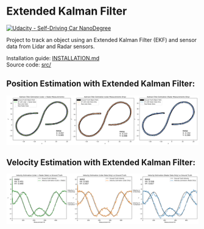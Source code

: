 # **Extended Kalman Filter**
[![Udacity - Self-Driving Car NanoDegree](https://s3.amazonaws.com/udacity-sdc/github/shield-carnd.svg)](http://www.udacity.com/drive)

Project to track an object using an Extended Kalman Filter (EKF) and sensor data from Lidar and Radar sensors.

Installation guide: [INSTALLATION.md](INSTALLATION.md)  
Source code: [src/](src/)  

## Position Estimation with Extended Kalman Filter:

![alt text](./plots/position_estimation.png)

## Velocity Estimation with Extended Kalman Filter:

![alt text](./plots/velocity_estimation.png)
